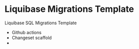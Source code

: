 # Liquibase Migrations Template
Liquibase SQL Migrations Template

- Github actions
- Changeset scaffold
- 